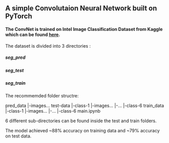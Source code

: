## A simple Convolutaion Neural Network built on PyTorch

#### The ConvNet is trained on Intel Image Classification Dataset from Kaggle which can be found [here](https://www.kaggle.com/datasets/puneet6060/intel-image-classification).

The dataset is divided into 3 directories :

##### seg_pred
##### seg_test
##### seg_train

The recommemded folder structre:

pred_data
    |-images...
test-data
    |-class-1
        |-images...
    |-...
    |-class-6
train_data
    |-class-1
        |-images...
    |-...
    |-class-6
main.ipynb


6 different sub-directories can be found inside the test and train folders.

The model achieved ~88% accuracy on training data and ~79% accuracy on test data.
